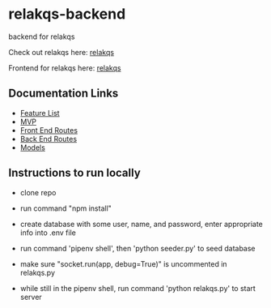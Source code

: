 # relakqs-backend
backend for relakqs

Check out relakqs here: [relakqs](https://relakqs.herokuapp.com)

Frontend for relakqs here: [relakqs](https://github.com/arkaneshiro/relakqs)

## Documentation Links
- [Feature List](https://github.com/arkaneshiro/relakqs/blob/master/Documentation/feature-list.md)
- [MVP](https://github.com/arkaneshiro/relakqs/blob/master/Documentation/mvp.md)
- [Front End Routes](https://github.com/arkaneshiro/relakqs/blob/master/Documentation/frontEndRoutes.md)
- [Back End Routes](https://github.com/arkaneshiro/relakqs/blob/master/Documentation/backEndRoutes.md)
- [Models](https://github.com/arkaneshiro/relakqs/blob/master/Documentation/models.md)

## Instructions to run locally
- clone repo
- run command "npm install"

- create database with some user, name, and password, enter appropriate info into .env file
- run command 'pipenv shell', then 'python seeder.py' to seed database
- make sure "socket.run(app, debug=True)" is uncommented in relakqs.py
- while still in the pipenv shell, run command 'python relakqs.py' to start server
